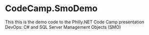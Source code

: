 # CodeCamp.SmoDemo
This this is the demo code to the Philly.NET Code Camp presentation DevOps: C# and SQL Server Management Objects (SMO)
